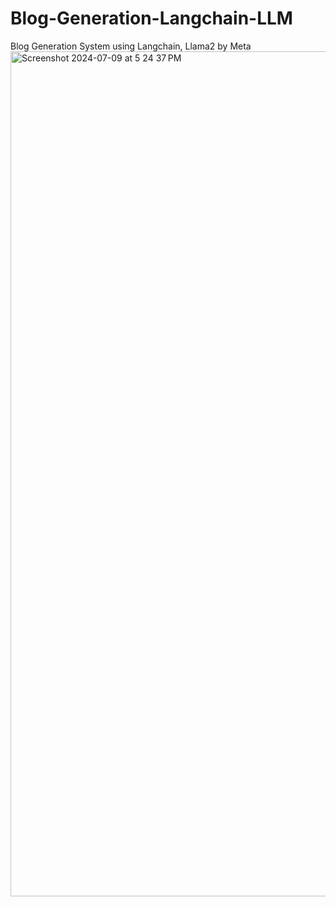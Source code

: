 # Blog-Generation-Langchain-LLM
Blog Generation System using Langchain, Llama2 by Meta
<img width="1352" alt="Screenshot 2024-07-09 at 5 24 37 PM" src="https://github.com/nehasawant4/Blog-Generation-Langchain-LLM/assets/109304726/ebc92fde-808f-452e-b97a-9bdafdd52a87">
